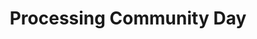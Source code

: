 ---
layout: default
title: Processing Community Day
services: [ "Accessibility Fund / Pledge / Statement", "Dietary Accommodation", "Child-Friendly Environment", "Childcare", "Nursing / Pumping Room", "Mobility Access", "Reserved Seating Near Stage", "Sign Language Interpreting on Request", "Financial Aid / Scholarships" ]
site: https://www.eventbrite.com/e/processing-community-day-los-angeles-tickets-48344176734
city: Los Angeles, CA
from: 2019-01-20
to: 2019-01-20
---
